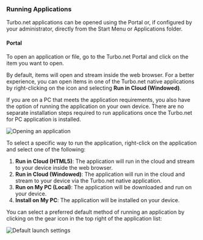 ### Running Applications

Turbo.net applications can be opened using the Portal or, if configured by your administrator, directly from the Start Menu or Applications folder.

#### Portal

To open an application or file, go to the Turbo.net Portal and click on the item you want to open.

By default, items will open and stream inside the web browser. For a better experience, you can open items in one of the Turbo.net native applications by right-clicking on the icon and selecting **Run in Cloud (Windowed)**.

If you are on a PC that meets the application requirements, you also have the option of running the application on your own device. There are no separate installation steps required to run applications once the Turbo.net for PC application is installed.

![Opening an application](/docs/getting_started/getting_started/launching-an-application-from-the-dashboard-1.png)

To select a specific way to run the application, right-click on the application and select one of the following:

1. **Run in Cloud (HTML5)**: The application will run in the cloud and stream to your device inside the web browser.
2. **Run in Cloud (Windowed)**: The application will run in the cloud and stream to your device via the Turbo.net native application.
3. **Run on My PC (Local)**: The application will be downloaded and run on your device.
3. **Install on My PC**: The application will be installed on your device.

You can select a preferred default method of running an application by clicking on the gear icon in the top right of the application list:

![Default launch settings](/docs/getting_started/getting_started/setting-the-default-launch-setting-1.png)
